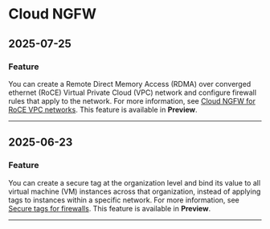 # Cloud NGFW

## 2025-07-25

### Feature

You can create a Remote Direct Memory Access (RDMA) over converged ethernet (RoCE) Virtual Private Cloud (VPC) network and configure firewall rules that apply to the network. For more information, see [Cloud NGFW for RoCE VPC networks](https://cloud.google.com/firewall/docs/firewall-for-roce). This feature is available in **Preview**.

---
## 2025-06-23

### Feature

You can create a secure tag at the organization level and bind its value to all virtual machine (VM) instances across that organization, instead of applying tags to instances within a specific network. For more information, see [Secure tags for firewalls](https://cloud.google.com/firewall/docs/tags-firewalls-overview). This feature is available in **Preview**.

---
